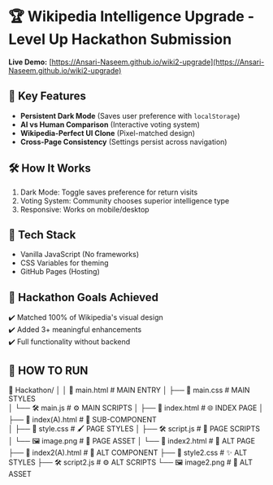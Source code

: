 # 🏆 Wikipedia Intelligence Upgrade - Level Up Hackathon Submission

**Live Demo:** [https://Ansari-Naseem.github.io/wiki2-upgrade](https://Ansari-Naseem.github.io/wiki2-upgrade)  

## 🚀 Key Features
- **Persistent Dark Mode** (Saves user preference with `localStorage`)
- **AI vs Human Comparison** (Interactive voting system)
- **Wikipedia-Perfect UI Clone** (Pixel-matched design)
- **Cross-Page Consistency** (Settings persist across navigation)

## 🛠️ How It Works
1. Dark Mode: Toggle saves preference for return visits
2. Voting System: Community chooses superior intelligence type
3. Responsive: Works on mobile/desktop

## 🔧 Tech Stack
- Vanilla JavaScript (No frameworks)
- CSS Variables for theming
- GitHub Pages (Hosting)

## 🏅 Hackathon Goals Achieved
✔️ Matched 100% of Wikipedia's visual design  
✔️ Added 3+ meaningful enhancements  
✔️ Full functionality without backend  

## 🚀 HOW TO RUN
📁 Hackathon/
│
│
📄 main.html                      #   MAIN ENTRY
│   ├── 🎨 main.css             #   MAIN STYLES  
│   └── 🛠️ main.js              # ⚙ MAIN SCRIPTS
│
├── 📄 index.html               # 🌐 INDEX PAGE
│   ├── 📄 index(A).html        # 🔹 SUB-COMPONENT  
│   ├── 🎨 style.css            # 🖌 PAGE STYLES
│   ├── 🛠️ script.js           # 🧩 PAGE SCRIPTS
│   └── 🖼️ image.png           # 📸 PAGE ASSET
│
└── 📄 index2.html              # 🔄 ALT PAGE  
    ├── 📄 index2(A).html       # 🔸 ALT COMPONENT
    ├── 🎨 style2.css           # ✨ ALT STYLES
    ├── 🛠️ script2.js          # ⚙ ALT SCRIPTS
    └── 🖼️ image2.png          # 📸 ALT ASSET
